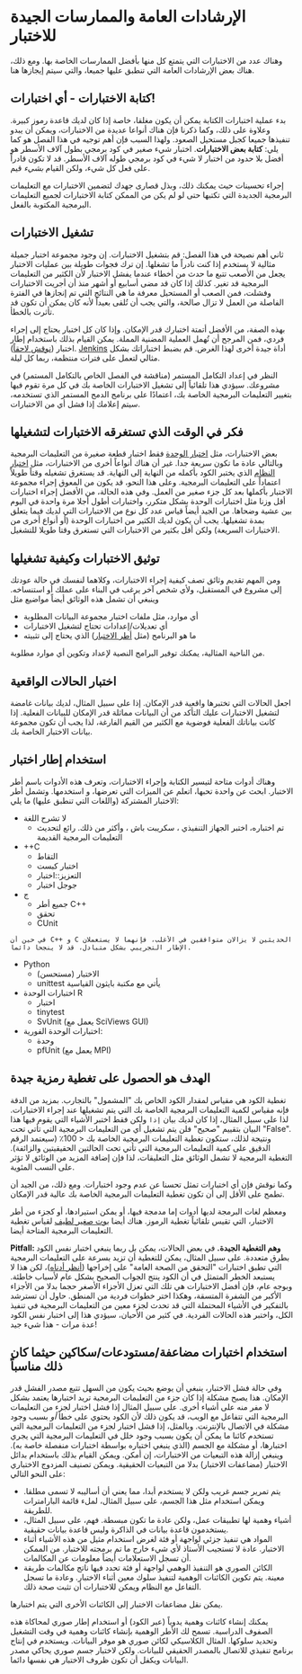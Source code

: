 # الإرشادات العامة والممارسات الجيدة للاختبار

وهناك عدد من الاختبارات التي يتمتع كل منها بأفضل الممارسات الخاصة بها. ومع ذلك، هناك بعض الإرشادات العامة التي تنطبق عليها جميعا، والتي سيتم إيجازها هنا.

## كتابة الاختبارات - أي اختبارات!

بدء عملية اختبارات الكتابة يمكن أن يكون مغلقا، خاصة إذا كان لديك قاعدة رموز كبيرة. وعلاوة على ذلك، وكما ذكرنا فإن هناك أنواعا عديدة من الاختبارات، ويمكن أن يبدو تنفيذها جميعا كجبل مستحيل الصعود. ولهذا السبب فإن أهم توجيه في هذا الفصل هو كما يلي: **كتابة بعض الاختبارات**. اختبار شيء صغير في كود برمجي بطول آلاف الأسطر هو أفضل بلا حدود من اختبار لا شيء في كود برمجي طوله آلاف الأسطر. قد لا تكون قادراً على فعل كل شيء، ولكن القيام *بشيء* قيم.

إجراء تحسينات حيث يمكنك ذلك، وبذل قصارى جهدك لتضمين الاختبارات مع التعليمات البرمجية الجديدة التي تكتبها حتى لو لم يكن من الممكن كتابة الاختبارات لجميع التعليمات البرمجية المكتوبة بالفعل.

## تشغيل الاختبارات

ثاني أهم نصيحة في هذا الفصل: قم بتشغيل الاختبارات. إن وجود مجموعة اختبار جميلة مثالية لا يستخدم إذا كنت نادراً ما تشغلها. إن ترك فجوات طويلة بين عمليات الاختبار يجعل من الأصعب تتبع ما حدث من أخطاء عندما يفشل الاختبار لأن الكثير من التعليمات البرمجية قد تغير. كذلك إذا كان قد مضى أسابيع أو أشهر منذ أن أجريت الاختبارات وفشلت، فمن الصعب أو المستحيل معرفة ما هي النتائج التي تم إنجازها في الفترة الفاصلة من العمل لا تزال صالحة، والتي يجب أن تُلقى بعيداً لأنه كان يمكن أن تكون قد تأثرت بالخطأ.

بهذه الصفة، من الأفضل أتمتة اختبارك قدر الإمكان. وإذا كان كل اختبار يحتاج إلى إجراء فردي، فمن المرجح أن تُهمل العملية المضنية المملة. يمكن القيام بذلك باستخدام إطار اختبار ([نوقش لاحقاً](#Use_a_testing_framework)). [Jenkins](https://jenkins.io) أداة جيدة أخرى لهذا الغرض. قم بضبط اختباراتك بشكل مثالي لتعمل على فترات منتظمة، ربما كل ليلة.

النظر في إعداد التكامل المستمر (مناقشة في الفصل الخاص بالتكامل المستمر) في مشروعك. سيؤدي هذا تلقائياً إلى تشغيل الاختبارات الخاصة بك في كل مرة تقوم فيها بتغيير التعليمات البرمجية الخاصة بك، اعتمادًا على برنامج الدمج المستمر الذي تستخدمه، سيتم إعلامك إذا فشل أي من الاختبارات.

## فكر في الوقت الذي تستغرقه الاختبارات لتشغيلها

بعض الاختبارات، مثل [اختبار الوحدة](#Unit_tests) فقط اختبار قطعة صغيرة من التعليمات البرمجية وبالتالي عادة ما تكون سريعة جدا. غير أن هناك أنواعاً أخرى من الاختبارات، مثل [اختبار النظام](#System_tests) الذي يختبر الكود بأكمله من النهاية إلى النهاية. قد يستغرق تشغيله وقتاً طويلاً اعتماداً على التعليمات البرمجية. وعلى هذا النحو، قد يكون من المعوق إجراء مجموعة الاختبار بأكملها بعد كل جزء صغير من العمل. وفي هذه الحالة، من الأفضل إجراء اختبارات أقل وزنا مثل اختبارات الوحدة بشكل متكرر، واختبارات أطول أجلا مرة واحدة في اليوم بين عشية وضحاها. من الجيد أيضاً قياس عدد كل نوع من الاختبارات التي لديك فيما يتعلق بمدة تشغيلها. يجب أن يكون لديك الكثير من اختبارات الوحدة (أو أنواع أخرى من الاختبارات السريعة) ولكن أقل بكثير من الاختبارات التي تستغرق وقتا طويلا للتشغيل.

## توثيق الاختبارات وكيفية تشغيلها

ومن المهم تقديم وثائق تصف كيفية إجراء الاختبارات، وكلاهما لنفسك في حالة عودتك إلى مشروع في المستقبل، ولأي شخص آخر يرغب في البناء على عملك أو استنساخه. وينبغي أن تشمل هذه الوثائق أيضاً مواضيع مثل

- أي موارد، مثل ملفات اختبار مجموعة البيانات المطلوبة
- أي تعديلات/إعدادات تحتاج لتشغيل الاختبارات
- ما هو البرنامج (مثل [أطر الاختبار](#Use_a_testing_framework)) الذي يحتاج إلى تثبيته

من الناحية المثالية، يمكنك توفير البرامج النصية لإعداد وتكوين أي موارد مطلوبة.

## اختبار الحالات الواقعية

اجعل الحالات التي تختبرها واقعية قدر الإمكان. إذا على سبيل المثال، لديك بيانات غامضة لتشغيل الاختبارات عليك التأكد من أن البيانات مماثلة قدر الإمكان للبيانات الفعلية. إذا كانت بياناتك الفعلية فوضوية مع الكثير من القيم الفارغة، لذا يجب أن تكون مجموعة بيانات الاختبار الخاصة بك.

## استخدام إطار اختبار

وهناك أدوات متاحة لتيسير الكتابة وإجراء الاختبارات، وتعرف هذه الأدوات باسم أطر الاختبار. ابحث عن واحدة تحبها، اتعلم عن الميزات التي تعرضها، و استخدمها. وتشمل أطر الاختبار المشتركة (واللغات التي تنطبق عليها) ما يلي:

- لا تشرح اللغة
  - تم اختباره، اختبر الجهاز التنفيذي ، سكريبت باش ، وأكثر من ذلك. رائع لتحديث التعليمات البرمجية القديمة
- ++C
  - التقاط
  - اختبار كبست
  - التعزيز::اختبار
  - جوجل اختبار
- ج
  - جميع أطر C++
  - تحقق
  - CUnit
```{note}
في حين أن C++ و C الحديثين لا يزالان متوافقين في الأغلب، فإنهما لا يستعملان الإطار التجريبي بشكل متبادل، قد لا ينجحا دائما.
```
- Python
  - الاختبار (مستحسن)
  - unittest يأتي مع مكتبة بايثون القياسية
- اختبارات الوحدة R
  - اختبار
  - tinytest
  - SvUnit (يعمل مع SciViews GUI)
- اختبارات الوحدة الفورية:
  - وحدة
  - pfUnit (يعمل مع MPI)

## الهدف هو الحصول على تغطية رمزية جيدة

تغطية الكود هي مقياس لمقدار الكود الخاص بك "المشمول" بالتجارب. بمزيد من الدقة فإنه مقياس لكمية التعليمات البرمجية الخاصة بك التي يتم تشغيلها عند إجراء الاختبارات. لذا على سبيل المثال، إذا كان لديك بيان `إذا` ولكن فقط اختبر الأشياء التي يقوم فيها هذا البيان بتقييم "صحيح" فلن يتم تشغيل أي من التعليمات البرمجية التي تأتي تحت "False". ونتيجة لذلك، ستكون تغطية التعليمات البرمجية الخاصة بك < 100٪ (سيعتمد الرقم الدقيق على كمية التعليمات البرمجية التي تأتي تحت الحالتين الحقيقيتين والزائفة). التغطية البرمجية لا تشمل الوثائق مثل التعليقات، لذا فإن إضافة المزيد من الوثائق لا تؤثر على النسب المئوية.

وكما نوقش فإن أي اختبارات تمثل تحسنا عن عدم وجود اختبارات. ومع ذلك، من الجيد أن تطمح على الأقل إلى أن تكون تغطية التعليمات البرمجية الخاصة بك عالية قدر الإمكان.

ومعظم لغات البرمجة لديها أدوات إما مدمجة فيها، أو يمكن استيرادها، أو كجزء من أطر الاختبار، التي تقيس تلقائياً تغطية الرموز. هناك أيضا [بوت صغير لطيف](https://codecov.io/) لقياس تغطية التعليمات البرمجية المتاحة أيضا.

**Pitfall: وهم التغطية الجيدة.** في بعض الحالات، يمكن بل ربما ينبغي اختبار نفس الكود بطرق متعددة. على سبيل المثال، يمكن للتغطية أن تزيد بسرعة على التعليمات البرمجية التي تطبق اختبارات "التحقق من الصحة العامة" على إخراجها ([أنظر أدناه](#tests-that-are-difficult-to-quantify))، لكن هذا لا يستبعد الخطر المتمثل في أن الكود ينتج الجواب الصحيح بشكل عام لأسباب خاطئة. وبوجه عام، فإن أفضل الاختبارات هي تلك التي تعزل الأجزاء الأصغر حجما بدلا من الأجزاء الأكبر من الشفرة المتسقة، وهكذا اختر خطوات فردية من المنطق. حاول أن تسترشد بالتفكير في الأشياء المحتملة التي قد تحدث لجزء معين من التعليمات البرمجية في تنفيذ الكل، واختبر هذه الحالات الفردية. في كثير من الأحيان، سيؤدي هذا إلى اختبار نفس الكود عدة مرات - هذا شيء جيد!

## استخدام اختبارات مضاعفة/مستودعات/سكاكين حيثما كان ذلك مناسباً

وفي حالة فشل الاختبار، ينبغي أن يوضع بحيث يكون من السهل تتبع مصدر الفشل قدر الإمكان. هذا يصبح مشكلة إذا كان جزء من التعليمات البرمجية تريد اختبارها يعتمد بشكل لا مفر منه على أشياء أخرى. على سبيل المثال إذا فشل اختبار لجزء من التعليمات البرمجية التي تتفاعل مع الويب، قد يكون ذلك لأن الكود يحتوي على خطأ *أو* بسبب وجود مشكلة في الاتصال بالإنترنت. وبالمثل، إذا فشل اختبار لجزء من التعليمات البرمجية التي تستخدم كائنا ما يمكن أن يكون بسبب وجود خلل في التعليمات البرمجية التي يجري اختبارها، أو مشكلة مع الجسم (الذي ينبغي اختباره بواسطة اختبارات منفصلة خاصة به). وينبغي إزالة هذه التبعيات من الاختبارات، إن أمكن. ويمكن القيام بذلك باستخدام بدائل الاختبار (مضاعفات الاختبار) بدلا من التبعيات الحقيقية. ويمكن تصنيف المزدوج الاختباري على النحو التالي:

- يتم تمرير جسم غريب ولكن لا يستخدم أبدا، مما يعني أن أساليبه لا تسمى مطلقا. ويمكن استخدام مثل هذا الجسم، على سبيل المثال، لملء قائمة البارامترات للطريقة.
- أشياء وهمية لها تطبيقات عمل، ولكن عادة ما تكون مبسطة. فهم، على سبيل المثال، يستخدمون قاعدة بيانات في الذاكرة وليس قاعدة بيانات حقيقية.
- المواد هي تنفيذ جزئي لواجهة أو فئة لغرض استخدام مثيل من هذه الأشياء أثناء الاختبار. عادة لا تستجيب الأستاذ لأي شيء خارج ما تم برمجته للاختبار. من الممكن أن تسجل الاستعلامات أيضاً معلومات عن المكالمات.
- الكائن الصوري هو التنفيذ الوهمي لواجهة أو فئة تحدد فيها ناتج مكالمات طريقة معينة. يتم تكوين الكائنات الوهمية لتنفيذ سلوك معين أثناء الاختبار. وعادة ما تسجل التفاعل مع النظام ويمكن للاختبارات أن تثبت صحة ذلك.

يمكن نقل مضاعفات الاختبار إلى الكائنات الأخرى التي يتم اختبارها.

يمكنك إنشاء كائنات وهمية يدوياً (عبر الكود) أو استخدام إطار صوري لمحاكاة هذه الصفوف الدراسية. تسمح لك الأطر الوهمية بإنشاء كائنات وهمية في وقت التشغيل وتحديد سلوكها. المثال الكلاسيكي لكائن صوري هو موفر البيانات. ويستخدم في إنتاج برنامج تنفيذي للاتصال بالمصدر الحقيقي للبيانات. ولكن لاختبار جسم صوري يحاكي مصدر البيانات ويكفل أن تكون ظروف الاختبار هي نفسها دائما.
